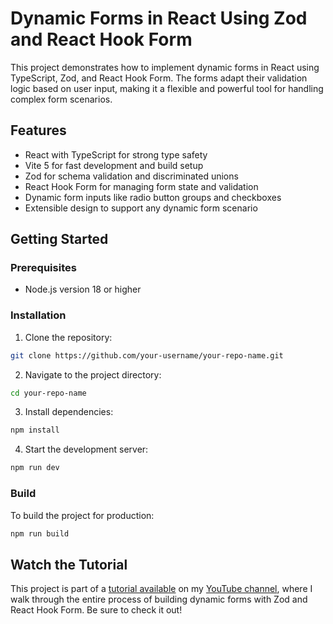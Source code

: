 # Dynamic Forms in React Using Zod and React Hook Form

This project demonstrates how to implement dynamic forms in React using TypeScript, Zod, and React Hook Form. The forms adapt their validation logic based on user input, making it a flexible and powerful tool for handling complex form scenarios.

## Features

- React with TypeScript for strong type safety
- Vite 5 for fast development and build setup
- Zod for schema validation and discriminated unions
- React Hook Form for managing form state and validation
- Dynamic form inputs like radio button groups and checkboxes
- Extensible design to support any dynamic form scenario

## Getting Started

### Prerequisites

- Node.js version 18 or higher

### Installation

1. Clone the repository:

```bash
git clone https://github.com/your-username/your-repo-name.git
```

2. Navigate to the project directory:

```bash
cd your-repo-name
```

3. Install dependencies:

```bash
npm install
```

4. Start the development server:

```bash
npm run dev
```

### Build

To build the project for production:

```bash
npm run build
```

## Watch the Tutorial

This project is part of a [tutorial available](https://youtu.be/HSr7pMSjC1I) on my [YouTube channel](https://www.youtube.com/@codegenix), where I walk through the entire process of building dynamic forms with Zod and React Hook Form. Be sure to check it out!
